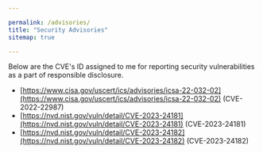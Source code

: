 ```yaml
---

permalink: /advisories/
title: "Security Advisories"
sitemap: true

---
```


Below are the CVE's ID assigned to me for reporting security vulnerabilities as a part of responsible disclosure. 

- [https://www.cisa.gov/uscert/ics/advisories/icsa-22-032-02](https://www.cisa.gov/uscert/ics/advisories/icsa-22-032-02) (CVE-2022-22987)
- [https://nvd.nist.gov/vuln/detail/CVE-2023-24181](https://nvd.nist.gov/vuln/detail/CVE-2023-24181) (CVE-2023-24181)
- [https://nvd.nist.gov/vuln/detail/CVE-2023-24182](https://nvd.nist.gov/vuln/detail/CVE-2023-24182) (CVE-2023-24182)